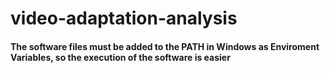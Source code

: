 ﻿# video-adaptation-analysis
#### The software files must be added to the PATH in Windows as Enviroment Variables, so the execution of the software is easier
